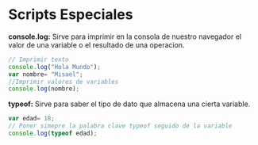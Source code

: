 # Scripts Especiales

**console.log:** Sirve para imprimir en la consola de nuestro navegador el valor de una variable o el resultado de una operacion.

```js
// Imprimir texto
console.log("Hola Mundo");
var nombre= "Misael";
//Imprimir valores de variables
console.log(nombre);
```

**typeof:** Sirve para saber el tipo de dato que almacena una cierta variable.
    
 ```js
 var edad= 18;
 // Poner simepre la palabra clave typeof seguido de la variable
 console.log(typeof edad);
```